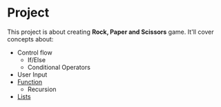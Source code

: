 # Project

This project is about creating <b>Rock, Paper and Scissors</b> game. It'll cover concepts about:

- Control flow
    - If/Else
    - Conditional Operators
- User Input
- <a href="https://www.w3schools.com/python/python_functions.asp">Function</a>
  - Recursion
- <a href="https://www.w3schools.com/python/python_lists.asp">Lists</a>